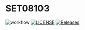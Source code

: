 # SET08103
![workflow](https://github.com/violin-suzutsuki/SET08103/actions/workflows/main.yml/badge.svg)
[![LICENSE](https://img.shields.io/github/license/violin-suzutsuki/sem.svg?style=flat-square)](https://github.com/violin-suzutsuki/sem/blob/master/LICENSE)
[![Releases](https://img.shields.io/github/release/violin-suzutsuki/sem/all.svg?style=flat-square)](https://github.com/violin-suzutsuki/sem/releases)
